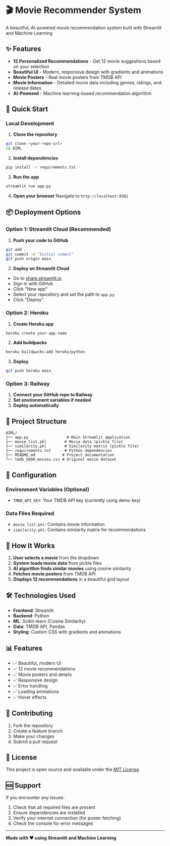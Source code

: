 # 🎬 Movie Recommender System

A beautiful, AI-powered movie recommendation system built with Streamlit and Machine Learning.

## ✨ Features

- **12 Personalized Recommendations** - Get 12 movie suggestions based on your selection
- **Beautiful UI** - Modern, responsive design with gradients and animations
- **Movie Posters** - Real movie posters from TMDB API
- **Movie Information** - Detailed movie data including genres, ratings, and release dates
- **AI-Powered** - Machine learning-based recommendation algorithm

## 🚀 Quick Start

### Local Development

1. **Clone the repository**
```bash
git clone <your-repo-url>
cd AIML
```

2. **Install dependencies**
```bash
pip install -r requirements.txt
```

3. **Run the app**
```bash
streamlit run app.py
```

4. **Open your browser**
Navigate to `http://localhost:8501`

## 📦 Deployment Options

### Option 1: Streamlit Cloud (Recommended)

1. **Push your code to GitHub**
```bash
git add .
git commit -m "Initial commit"
git push origin main
```

2. **Deploy on Streamlit Cloud**
- Go to [share.streamlit.io](https://share.streamlit.io)
- Sign in with GitHub
- Click "New app"
- Select your repository and set the path to `app.py`
- Click "Deploy"

### Option 2: Heroku

1. **Create Heroku app**
```bash
heroku create your-app-name
```

2. **Add buildpacks**
```bash
heroku buildpacks:add heroku/python
```

3. **Deploy**
```bash
git push heroku main
```

### Option 3: Railway

1. **Connect your GitHub repo to Railway**
2. **Set environment variables if needed**
3. **Deploy automatically**

## 📁 Project Structure

```
AIML/
├── app.py                 # Main Streamlit application
├── movie_list.pkl        # Movie data (pickle file)
├── similarity.pkl        # Similarity matrix (pickle file)
├── requirements.txt      # Python dependencies
├── README.md            # Project documentation
└── tmdb_5000_movies.csv # Original movie dataset
```

## 🔧 Configuration

### Environment Variables (Optional)
- `TMDB_API_KEY`: Your TMDB API key (currently using demo key)

### Data Files Required
- `movie_list.pkl`: Contains movie information
- `similarity.pkl`: Contains similarity matrix for recommendations

## 🎯 How It Works

1. **User selects a movie** from the dropdown
2. **System loads movie data** from pickle files
3. **AI algorithm finds similar movies** using cosine similarity
4. **Fetches movie posters** from TMDB API
5. **Displays 12 recommendations** in a beautiful grid layout

## 🛠️ Technologies Used

- **Frontend**: Streamlit
- **Backend**: Python
- **ML**: Scikit-learn (Cosine Similarity)
- **Data**: TMDB API, Pandas
- **Styling**: Custom CSS with gradients and animations

## 📊 Features

- ✅ Beautiful, modern UI
- ✅ 12 movie recommendations
- ✅ Movie posters and details
- ✅ Responsive design
- ✅ Error handling
- ✅ Loading animations
- ✅ Hover effects

## 🤝 Contributing

1. Fork the repository
2. Create a feature branch
3. Make your changes
4. Submit a pull request

## 📄 License

This project is open source and available under the [MIT License](LICENSE).

## 🆘 Support

If you encounter any issues:
1. Check that all required files are present
2. Ensure dependencies are installed
3. Verify your internet connection (for poster fetching)
4. Check the console for error messages

---

**Made with ❤️ using Streamlit and Machine Learning** 